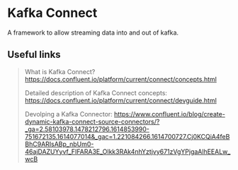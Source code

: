 # Kafka Connect

A framework to allow streaming data into and out of kafka.

## Useful links
> What is Kafka Connect?
> https://docs.confluent.io/platform/current/connect/concepts.html
>
> Detailed description of Kafka Connect concepts:
> https://docs.confluent.io/platform/current/connect/devguide.html
>
> Devolping a Kafka Connector: 
> https://www.confluent.io/blog/create-dynamic-kafka-connect-source-connectors/?_ga=2.58103978.1478212796.1614853990-751672135.1614077014&_gac=1.221084266.1614700727.Cj0KCQiA4feBBhC9ARIsABp_nbUm0-46ajDAZUYyvf_FIFARA3E_Olkk3RAk4nhYztjvy671zVgYPjgaAlhEEALw_wcB
